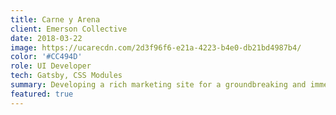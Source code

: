 ```yaml
---
title: Carne y Arena
client: Emerson Collective
date: 2018-03-22
image: https://ucarecdn.com/2d3f96f6-e21a-4223-b4e0-db21bd4987b4/
color: '#CC494D'
role: UI Developer
tech: Gatsby, CSS Modules
summary: Developing a rich marketing site for a groundbreaking and immersive virtual reality installation.
featured: true
---
```

